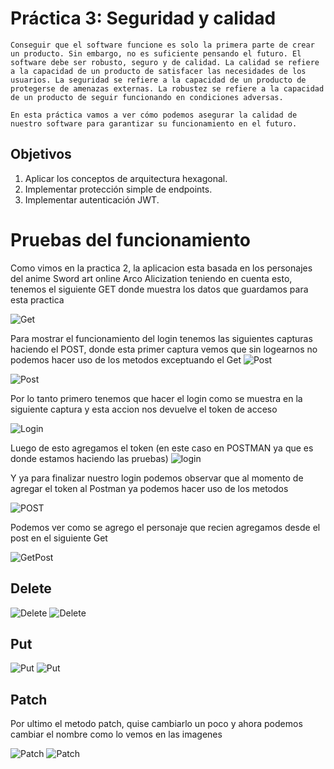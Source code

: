 # Práctica 3: Seguridad y calidad

    Conseguir que el software funcione es solo la primera parte de crear un producto. Sin embargo, no es suficiente pensando el futuro. El software debe ser robusto, seguro y de calidad. La calidad se refiere a la capacidad de un producto de satisfacer las necesidades de los usuarios. La seguridad se refiere a la capacidad de un producto de protegerse de amenazas externas. La robustez se refiere a la capacidad de un producto de seguir funcionando en condiciones adversas.

    En esta práctica vamos a ver cómo podemos asegurar la calidad de nuestro software para garantizar su funcionamiento en el futuro.

## Objetivos

1. Aplicar los conceptos de arquitectura hexagonal.
2. Implementar protección simple de endpoints.
3. Implementar autenticación JWT.

# Pruebas del funcionamiento

Como vimos en la practica 2, la aplicacion esta basada en los personajes del anime Sword art online Arco Alicization teniendo en cuenta esto, tenemos el siguiente GET donde muestra los datos que guardamos para esta practica

![Get](resources/Get.PNG)

Para mostrar el funcionamiento del login tenemos las siguientes capturas haciendo el POST, donde esta primer captura vemos que sin logearnos no podemos hacer uso de los metodos exceptuando el Get
![Post](resources/PostNoLogeado.PNG)

![Post](resources/NoLogeadoServidor.PNG)

Por lo tanto primero tenemos que hacer el login como se muestra en la siguiente captura y esta accion nos devuelve el token de acceso

![Login](resources/Login-JWT.PNG)

Luego de esto agregamos el token (en este caso en POSTMAN ya que es donde estamos haciendo las pruebas)
![login](resources/Token_agregado.PNG)

Y ya para finalizar nuestro login podemos observar que al momento de agregar el token al Postman ya podemos hacer uso de los metodos

![POST](resources/PostLogeado.PNG)

Podemos ver como se agrego el personaje que recien agregamos desde el post en el siguiente Get

![GetPost](resources/GetLaterPost.PNG)

## Delete

![Delete](resources/DeleteLogeado.PNG)
![Delete](resources/GetLaterDelete.PNG)

## Put

![Put](resources/PutLogeado.PNG)
![Put](resources/GetlaterPut.PNG)

## Patch

Por ultimo el metodo patch, quise cambiarlo un poco y ahora podemos cambiar el nombre como lo vemos en las imagenes

![Patch](resources/PatchLogeado.PNG)
![Patch](resources/GetLaterPatch.PNG)
